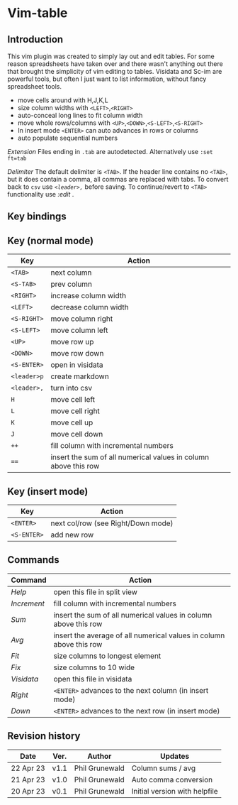 # Vim-table

## Introduction

This vim plugin was created to simply lay out and edit tables. 
For some reason spreadsheets have taken over and there wasn't 
anything out there that brought the simplicity of vim editing
to tables. Visidata and Sc-im are powerful tools, but often I
just want to list information, without fancy spreadsheet tools.

- move cells around with H,J,K,L
- size column widths with `<LEFT>`,`<RIGHT>`
- auto-conceal long lines to fit column width
- move whole rows/columns with `<UP>`,`<DOWN>`,`<S-LEFT>`,`<S-RIGHT>`
- In insert mode `<ENTER>` can auto advances in rows or columns
- auto populate sequential numbers

*Extension* Files ending in `.tab` are autodetected. Alternatively use `:set ft=tab` 

*Delimiter* The default delimiter is `<TAB>`. If the header line contains no `<TAB>`, but it does contain a comma, all commas are replaced with tabs. To convert back to `csv` use *`<leader>,`* before saving. To continue/revert to `<TAB>` functionality use *:edit* .


## Key bindings

Key (normal mode)
-------------

| Key         | Action                               |
| ----------- | ------------                         |
| `<TAB>`     | next column                          |
| `<S-TAB>`   | prev column                          |
| `<RIGHT>`   | increase column width                |
| `<LEFT>`    | decrease column width                |
| `<S-RIGHT>` | move column right                    |
| `<S-LEFT>`  | move column left                     |
| `<UP>`      | move row up                          |
| `<DOWN>`    | move row down                        |
| `<S-ENTER>` | open in visidata                     |
| `<leader>p` | create markdown                      |
| `<leader>,` | turn into csv                        |
| `H`         | move cell left                       |
| `L`         | move cell right                      |
| `K`         | move cell up                         |
| `J`         | move cell down                       |
| `++`     | fill column with incremental numbers |
| `==`     | insert the sum of all numerical values in column above this row |

Key (insert mode)
-------------

| Key         | Action                             |
| ----------- | ------------                       |
| `<ENTER>`   | next col/row (see Right/Down mode) |
| `<S-ENTER>` | add new row                        |



## Commands

| Command     | Action                                                 |
| ----------- | ------------                                           |
| *Help*      | open this file in split view                           |
| *Increment* | fill column with incremental numbers                   |
| *Sum*       |  insert the sum of all numerical values in column above this row |
| *Avg*       |  insert the average of all numerical values in column above this row |
| *Fit*       | size columns to longest element                        |
| *Fix*       | size columns to 10 wide                                |
| *Visidata*  | open this file in visidata                             |
| *Right*     | `<ENTER>` advances to the next column (in insert mode) |
| *Down*      | `<ENTER>` advances to the next row (in insert mode)    |

## Revision history

| Date      | Ver.  | Author         | Updates                       |
| ----      | ----- | ------         | --                            |
| 22 Apr 23 | v1.1  | Phil Grunewald | Column sums / avg             |
| 21 Apr 23 | v1.0  | Phil Grunewald | Auto comma conversion         |
| 20 Apr 23 | v0.1  | Phil Grunewald | Initial version with helpfile |
